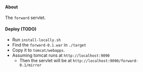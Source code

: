 #### About
The `forward` servlet.

#### Deploy (TODO)
* Run `install-locally.sh`
* Find the `forward-0.1.war` in `./target`
* Copy it to `tomcat/webapps`.
* Assuming tomcat runs at `http://localhost:9090`
    * Then the servlet will be at `http://localhost:9090/forward-0.1/mirror`